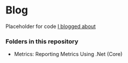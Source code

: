 # Blog
Placeholder for code [I blogged about](https://dev.to/expecho)

### Folders in this repository
- Metrics: Reporting Metrics Using .Net (Core)
